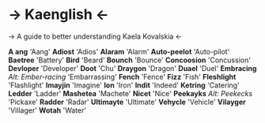 # -> Kaenglish <-
-> A guide to better understanding Kaela Kovalskia <-

**A ang**
'Aang'
**Adiost**
'Adios'
**Alaram**
'Alarm'
**Auto-peelot**
'Auto-pilot'
**Baetree**
'Battery'
**Bird**
'Beard'
**Bounch**
'Bounce'
**Concoosion**
'Concussion'
**Devloper**
'Developer'
**Doot**
'Chu'
**Draygon**
'Dragon'
**Duael**
'Duel'
**Embracing**
*Alt: Ember-racing*
'Embarrassing'
**Fench**
'Fence'
**Fizz**
'Fish'
**Fleshlight**
'Flashlight'
**Imayjin**
'Imagine'
**Ion**
'Iron'
**Indit**
'Indeed'
**Ketring**
'Catering'
**Ledder**
'Ladder'
**Mashetea**
'Machete'
**Nicet**
'Nice'
**Peekayks**
*Alt: Peekecks*
'Pickaxe'
**Radder**
'Radar'
**Ultimayte**
'Ultimate'
**Vehycle**
'Vehicle'
**Vilayger**
'Villager'
**Wotah**
'Water'